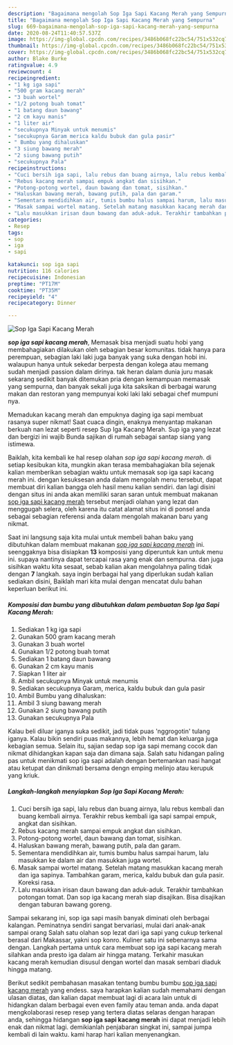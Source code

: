 ```yaml
---
description: "Bagaimana mengolah Sop Iga Sapi Kacang Merah yang Sempurna"
title: "Bagaimana mengolah Sop Iga Sapi Kacang Merah yang Sempurna"
slug: 669-bagaimana-mengolah-sop-iga-sapi-kacang-merah-yang-sempurna
date: 2020-08-24T11:40:57.537Z
image: https://img-global.cpcdn.com/recipes/3486b068fc22bc54/751x532cq70/sop-iga-sapi-kacang-merah-foto-resep-utama.jpg
thumbnail: https://img-global.cpcdn.com/recipes/3486b068fc22bc54/751x532cq70/sop-iga-sapi-kacang-merah-foto-resep-utama.jpg
cover: https://img-global.cpcdn.com/recipes/3486b068fc22bc54/751x532cq70/sop-iga-sapi-kacang-merah-foto-resep-utama.jpg
author: Blake Burke
ratingvalue: 4.9
reviewcount: 4
recipeingredient:
- "1 kg iga sapi"
- "500 gram kacang merah"
- "3 buah wortel"
- "1/2 potong buah tomat"
- "1 batang daun bawang"
- "2 cm kayu manis"
- "1 liter air"
- "secukupnya Minyak untuk menumis"
- "secukupnya Garam merica kaldu bubuk dan gula pasir"
- " Bumbu yang dihaluskan"
- "3 siung bawang merah"
- "2 siung bawang putih"
- "secukupnya Pala"
recipeinstructions:
- "Cuci bersih iga sapi, lalu rebus dan buang airnya, lalu rebus kembali dan buang kembali airnya. Terakhir rebus kembali iga sapi sampai empuk, angkat dan sisihkan."
- "Rebus kacang merah sampai empuk angkat dan sisihkan."
- "Potong-potong wortel, daun bawang dan tomat, sisihkan."
- "Haluskan bawang merah, bawang putih, pala dan garam."
- "Sementara mendidihkan air, tumis bumbu halus sampai harum, lalu masukkan ke dalam air dan masukkan juga wortel."
- "Masak sampai wortel matang. Setelah matang masukkan kacang merah dan iga sapinya. Tambahkan garam, merica, kaldu bubuk dan gula pasir. Koreksi rasa."
- "Lalu masukkan irisan daun bawang dan aduk-aduk. Terakhir tambahkan potongan tomat. Dan sop iga kacang merah siap disajikan. Bisa disajikan dengan taburan bawang goreng."
categories:
- Resep
tags:
- sop
- iga
- sapi

katakunci: sop iga sapi 
nutrition: 116 calories
recipecuisine: Indonesian
preptime: "PT17M"
cooktime: "PT35M"
recipeyield: "4"
recipecategory: Dinner

---
```



![Sop Iga Sapi Kacang Merah](https://img-global.cpcdn.com/recipes/3486b068fc22bc54/751x532cq70/sop-iga-sapi-kacang-merah-foto-resep-utama.jpg)

<b><i>sop iga sapi kacang merah</i></b>, Memasak bisa menjadi suatu hobi yang membahagiakan dilakukan oleh sebagian besar komunitas. tidak hanya para perempuan, sebagian laki laki juga banyak yang suka dengan hobi ini. walaupun hanya untuk sekedar berpesta dengan kolega atau memang sudah menjadi passion dalam dirinya. tak heran dalam dunia juru masak sekarang sedikit banyak ditemukan pria dengan kemampuan memasak yang sempurna, dan banyak sekali juga kita saksikan di berbagai warung makan dan restoran yang mempunyai koki laki laki sebagai chef mumpuni nya.

Memadukan kacang merah dan empuknya daging iga sapi membuat rasanya super nikmat! Saat cuaca dingin, enaknya menyantap makanan berkuah nan lezat seperti resep Sup Iga Kacang Merah. Sup iga yang lezat dan bergizi ini wajib Bunda sajikan di rumah sebagai santap siang yang istimewa.

Baiklah, kita kembali ke hal resep olahan <i>sop iga sapi kacang merah</i>. di setiap kesibukan kita, mungkin akan terasa membahagiakan bila sejenak kalian memberikan sebagian waktu untuk memasak sop iga sapi kacang merah ini. dengan kesuksesan anda dalam mengolah menu tersebut, dapat membuat diri kalian bangga oleh hasil menu kalian sendiri. dan lagi disini dengan situs ini anda akan memiliki saran saran untuk membuat makanan <u>sop iga sapi kacang merah</u> tersebut menjadi olahan yang lezat dan menggugah selera, oleh karena itu catat alamat situs ini di ponsel anda sebagai sebagian referensi anda dalam mengolah makanan baru yang nikmat.


Saat ini langsung saja kita mulai untuk membeli bahan baku yang dibutuhkan dalam membuat makanan <u><i>sop iga sapi kacang merah</i></u> ini. seenggaknya bisa disiapkan <b>13</b> komposisi yang diperuntuk kan untuk menu ini. supaya nantinya dapat tercapai rasa yang enak dan sempurna. dan juga sisihkan waktu kita sesaat, sebab kalian akan mengolahnya paling tidak dengan <b>7</b> langkah. saya ingin berbagai hal yang diperlukan sudah kalian sediakan disini, Baiklah mari kita mulai dengan mencatat dulu bahan keperluan berikut ini.

<!--inarticleads1-->

##### Komposisi dan bumbu yang dibutuhkan dalam pembuatan Sop Iga Sapi Kacang Merah:

1. Sediakan 1 kg iga sapi
1. Gunakan 500 gram kacang merah
1. Gunakan 3 buah wortel
1. Gunakan 1/2 potong buah tomat
1. Sediakan 1 batang daun bawang
1. Gunakan 2 cm kayu manis
1. Siapkan 1 liter air
1. Ambil secukupnya Minyak untuk menumis
1. Sediakan secukupnya Garam, merica, kaldu bubuk dan gula pasir
1. Ambil  Bumbu yang dihaluskan:
1. Ambil 3 siung bawang merah
1. Gunakan 2 siung bawang putih
1. Gunakan secukupnya Pala


Kalau beli diluar iganya suka sedikit, jadi tidak puas &#39;nggrogotin&#39; tulang iganya. Kalau bikin sendiri puas makannya, lebih hemat dan keluarga juga kebagian semua. Selain itu, sajian sedap sop iga sapi memang cocok dan nikmat dihidangkan kapan saja dan dimana saja. Salah satu hidangan paling pas untuk menikmati sop iga sapi adalah dengan bertemankan nasi hangat atau ketupat dan dinikmati bersama dengn emping melinjo atau kerupuk yang kriuk. 

<!--inarticleads2-->

##### Langkah-langkah menyiapkan Sop Iga Sapi Kacang Merah:

1. Cuci bersih iga sapi, lalu rebus dan buang airnya, lalu rebus kembali dan buang kembali airnya. Terakhir rebus kembali iga sapi sampai empuk, angkat dan sisihkan.
1. Rebus kacang merah sampai empuk angkat dan sisihkan.
1. Potong-potong wortel, daun bawang dan tomat, sisihkan.
1. Haluskan bawang merah, bawang putih, pala dan garam.
1. Sementara mendidihkan air, tumis bumbu halus sampai harum, lalu masukkan ke dalam air dan masukkan juga wortel.
1. Masak sampai wortel matang. Setelah matang masukkan kacang merah dan iga sapinya. Tambahkan garam, merica, kaldu bubuk dan gula pasir. Koreksi rasa.
1. Lalu masukkan irisan daun bawang dan aduk-aduk. Terakhir tambahkan potongan tomat. Dan sop iga kacang merah siap disajikan. Bisa disajikan dengan taburan bawang goreng.


Sampai sekarang ini, sop iga sapi masih banyak diminati oleh berbagai kalangan. Peminatnya sendiri sangat bervariasi, mulai dari anak-anak sampai orang Salah satu olahan sop lezat dari iga sapi yang cukup terkenal berasal dari Makassar, yakni sop konro. Kuliner satu ini sebenarnya sama dengan. Langkah pertama untuk cara membuat sop iga sapi kacang merah silahkan anda presto iga dalam air hingga matang. Terkahir masukan kacang merah kemudian disusul dengan wortel dan masak sembari diaduk hingga matang. 

Berikut sedikit pembahasan masakan tentang bumbu bumbu <u>sop iga sapi kacang merah</u> yang endess. saya harapkan kalian sudah memahami dengan ulasan diatas, dan kalian dapat membuat lagi di acara lain untuk di hidangkan dalam berbagai even even family atau teman anda. anda dapat mengkolaborasi resep resep yang tertera diatas selaras dengan harapan anda, sehingga hidangan <b>sop iga sapi kacang merah</b> ini dapat menjadi lebih enak dan nikmat lagi. demikianlah penjabaran singkat ini, sampai jumpa kembali di lain waktu. kami harap hari kalian menyenangkan.
